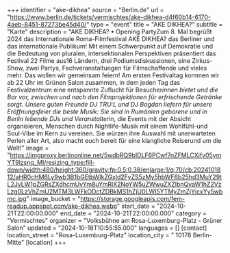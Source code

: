 +++
identifier = "ake-dikhea"
source = "Berlin.de"
url = "https://www.berlin.de/tickets/vermischtes/ake-dikhea-d4f60b14-6170-4aeb-8451-87273be45d40/"
type = "event"
title = "AKE DIKHEA?"
subtitle = "Karte"
description = "AKE DIKHEA? • Opening PartyZum 8. Mal begrüßt 2024 das Internationale Roma-Filmfestival AKE DIKHEA? das Berliner und das internationale Publikum! Mit einem Schwerpunkt auf Demokratie und die Bedeutung von pluralen, intersektionalen Perspektiven präsentiert das Festival 22 Filme aus16 Ländern, drei Podiumsdiskussionen, eine Zirkus-Show, zwei Partys, Fachveranstaltungen für Filmschaffende und vieles mehr. Das wollen wir gemeinsam feiern! Am ersten Festivaltag kommen wir ab 22 Uhr im Grünen Salon zusammen, in dem jeden Tag das Festivalzentrum eine entspannte Zuflucht für Besucher*innen bietet und die Bar vor, zwischen und nach den Filmprojektionen für erfrischende Getränke sorgt. Unsere guten Freunde DJ TRU:L und DJ Bogdan liefern für unsere Eröffnungsfeier die beste Musik: Sie sind in Rumänien geborene und in Berlin lebende DJs und Veranstalter*in, die Events mit der Absicht organisieren, Menschen durch Nightlife-Musik mit einem Wohlfühl-und Soul-Vibe im Kern zu vereinen. Sie würzen ihre Auswahl mit unerwarteten Perlen aller Art, also macht euch bereit für eine klangliche Reiserund um die Welt!"
image = "https://imgproxy.berlinonline.net/5wdbRQ9bIDLF6PCwf7nZFMLCXifv05ymYT9lzsnq_MI/resizing_type:fill-down/width:480/height:360/gravity:fp:0.5:0.38/enlarge:1/q:70/cb:2024101812/aHR0cHM6Ly9wb3B1bGEtbWlkZGxld2FyZS5zMy5hbWF6b25hd3MuY29tL2JvLW1pZGRsZXdhcmUvYm8uYmRlX2NoYW5uZWwuZXZlbnQvaW1hZ2VzLzg0LzVhZmU2MTM3LWFkODctZDBkMS1hZjU0LWI5YTMyZmZjYjcxYy5wbmc.jpg"
image_bucket = "https://storage.googleapis.com/fem-readup.appspot.com/ake-dikhea.webp"
start_date = "2024-10-21T22:00:00.000"
end_date = "2024-10-21T22:00:00.000"
category = "Vermischtes"
organizer = "Volksbühne am Rosa-Luxemburg-Platz - Grüner Salon"
updated = "2024-10-18T10:55:55.000"
languages = []
[contact]
location_street = "Rosa-Luxemburg-Platz"
location_city = " 10178 Berlin-Mitte"
[location]
+++